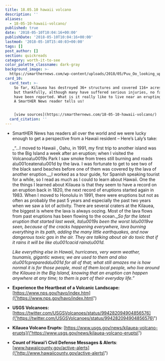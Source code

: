 ```yaml
---
title: 18.05.10 hawaii volcano
description: ''
aliases:
  - 18-05-10-hawaii-volcano/
published: true
date: '2018-05-10T10:04:16+00:00'
publishDate: '2018-05-10T10:04:16+00:00'
lastmod: '2018-05-10T15:40:03+00:00'
tags: []
post_author: []
section: quickreads
category: worth-it-to-see
color_palette_classname: dark-gray
background_image: >-
  https://smarthernews.com/wp-content/uploads/2018/05/Puu_Oo_looking_up_Kilauea_-_edit.jpg
card_10:
  card_text: >-
    So far, Kilauea has destroyed 36+ structures and covered 116+ acres in lava,
    but thankfully, although many have suffered serious injuries, no fatalities
    have been reported. What is it really like to live near an erupting volcano?
    A SmartHER News reader tells us!


    [view sources](https://smarthernews.com/18-05-10-hawaii-volcano/)
  card_citation: ''
---
```

*   SmartHER News has readers all over the world and we were lucky enough to get a perspective from a Hawaii resident – Here’s Laly’s take:
    
    _“…I moved to Hawaii , Oahu, in 1991, my first trip to another island was to the Big Island a week after an eruption; when I visited the Volcanoa\\u0019s Park I saw smoke from trees still burning and roads a\\u001ceatena\\u001d by the lava. I was fortunate to get to see two of the black sand beaches before one of them was covered by the lava of another eruption.__I worked as a tour guide, for Spanish speaking tourist for a while, so I read as much as I could to learn about Hawaii. One the the things I learned about Kilauea is that they seem to have a record on an eruption back in 1820, the next record of eruptions started again in 1983. When I moved to Honolulu in 1991, there were eruptions but not as often as probably the past 5 years and especially the past two years when we saw a lot of activity. There are several craters at the Kilauea, the biggest is where the lava is always oozing. Most of the lava flows from past eruptions has been flowing to the ocean.__So far the latest eruption that started last week, ita\\u0019s been the worst Ia\\u0019ve seen, because of the cracks happening everywhere, lava burning everything in its path, adding the many little earthquakes, and now dangerous toxic gas in the air. They are talking about air do toxic that if it rains it will be like a\\u001cacid raina\\u001d._
    
    _Like everything else in Hawaii, hurricanes, very warm weather, tsunamis, gigantic waves; we are used to them and also a\\u001cprepareda\\u001d for all of that; what still amazes me is how normal it is for those people, most of them local people, who live around the Kilauea in the Big Island, knowing that an eruption can happen anywhere at any time; to them is part of their everyday life.”_
    
*   **Experience the Heartbeat of a Volcanic Landscape:** [https://www.nps.gov/havo/index.htm](\"https://www.nps.gov/havo/index.htm\")
*   **USGS Volcanoes:** [https://twitter.com/USGSVolcanoes/status/994282094904856576](\"https://twitter.com/USGSVolcanoes/status/994282094904856576\")
*   **Kilauea Volcano Erupts:** [https://www.usgs.gov/news/kilauea-volcano-erupts](\"https://www.usgs.gov/news/kilauea-volcano-erupts\")
*   **Count of Hawai’i Civil Defense Messages & Alerts**: [www.hawaiicounty.gov/active-alerts](\"http://www.hawaiicounty.gov/active-alerts\")
